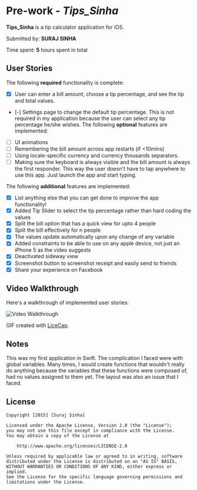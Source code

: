 # Pre-work - *Tips_Sinha*

**Tips_Sinha** is a tip calculator application for iOS.

Submitted by: **SURAJ SINHA**

Time spent: **5** hours spent in total

## User Stories

The following **required** functionality is complete:

* [x] User can enter a bill amount, choose a tip percentage, and see the tip and total values.
* [-] Settings page to change the default tip percentage.
      This is not required in my application because the user can select any tip percentage he/she wishes.
The following **optional** features are implemented:
* [ ] UI animations
* [ ] Remembering the bill amount across app restarts (if <10mins)
* [ ] Using locale-specific currency and currency thousands separators.
* [ ] Making sure the keyboard is always visible and the bill amount is always the first responder. This way the user doesn't have to tap anywhere to use this app. Just launch the app and start typing.

The following **additional** features are implemented:

- [x] List anything else that you can get done to improve the app functionality!
- [x] Added Tip Slider to select the tip percentage rather than hard coding the values
- [x] Split the bill option that has a quick view for upto 4 people
- [x] Split the bill effectively for n people
- [x] The values update automatically upon any change of any variable
- [x] Added constraints to be able to use on any apple device, not just an iPhone 5 as the video suggests
- [x] Deactivated sideway view
- [x] Screenshot button to screenshot receipt and easily send to friends
- [x] Share your experience on Facebook
## Video Walkthrough 

Here's a walkthrough of implemented user stories:

<img src='http://i.imgur.com/Z88Hm8i.gif' title='Video Walkthrough' width='' alt='Video Walkthrough' />

GIF created with [LiceCap](http://www.cockos.com/licecap/).

## Notes

This was my first application in Swift. The complication I faced were with global variables. Many times, I would create functions that wouldn't really do anything
because the variables that these functions were composed of, had no values assigned to them yet. The layout was also an issue that I faced.

## License

    Copyright [2015] [Suraj Sinha]

    Licensed under the Apache License, Version 2.0 (the "License");
    you may not use this file except in compliance with the License.
    You may obtain a copy of the License at

        http://www.apache.org/licenses/LICENSE-2.0

    Unless required by applicable law or agreed to in writing, software
    distributed under the License is distributed on an "AS IS" BASIS,
    WITHOUT WARRANTIES OR CONDITIONS OF ANY KIND, either express or implied.
    See the License for the specific language governing permissions and
    limitations under the License.
